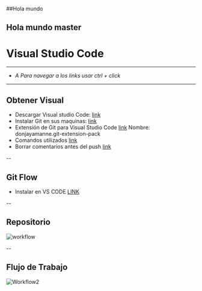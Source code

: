 ##Hola mundo
## Hola mundo master

Visual Studio Code
============
____

- _A  Para navegar a los links usar ctrl + click_



___

## Obtener Visual
- Descargar Visual studio Code: [link](https://code.visualstudio.com)
- Instalar Git en sus maquinas: [link](https://git-scm.com)
- Extensión de Git para Visual Studio Code [link](https://marketplace.visualstudio.com/items?itemName=donjayamanne.git-extension-pack) Nombre: donjayamanne.git-extension-pack
- Comandos utilizados [link](Comandos.md)
- Borrar comentarios antes del push [link](http://aprendegit.com/como-deshacer-el-ultimo-commit-en-git/)




--
## Git Flow

- Instalar en VS CODE [LINK](https://marketplace.visualstudio.com/items?itemName=GreatMinds.gitflow4code)

--
## Repositorio
![workflow](https://user-images.githubusercontent.com/10679591/83679795-9965e480-a5a5-11ea-9992-6be3c0676e78.png)

--

## Flujo de Trabajo
![Workflow2](https://user-images.githubusercontent.com/10679591/83680032-fd88a880-a5a5-11ea-9f31-28841b2bc441.png)



